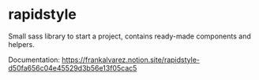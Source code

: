 # rapidstyle

Small sass library to start a project, contains ready-made components and helpers.

Documentation: https://frankalvarez.notion.site/rapidstyle-d50fa656c04e45529d3b56e13f05cac5